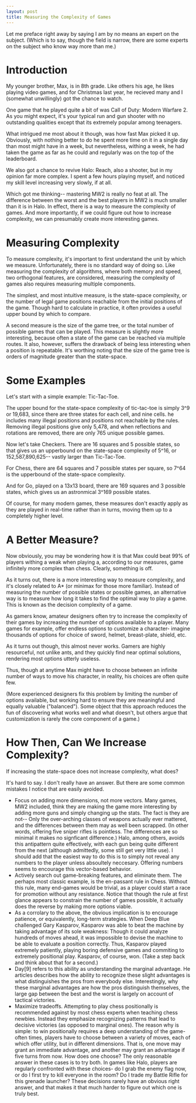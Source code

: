 ```yaml
---
layout: post
title: Measuring the Complexity of Games
---
```


Let me preface right away by saying I am by no means an expert on the subject. (Which is to say, though the field is narrow, there are some experts on the subject who know way more than me.)


Introduction
============

My younger brother, Max, is in 8th grade. Like others his age, he likes playing video games, and for Christmas last year, he recieved many and I (somewhat unwillingly) got the chance to watch.

One game that he played quite a bit of was Call of Duty: Modern Warfare 2. As you might expect, it's your typical run and gun shooter with no outstanding qualities except that its extremely popular among teenagers.

What intrigued me most about it though, was how fast Max picked it up. Obviously, with nothing better to do he spent more time on it in a single day than most might have in a week, but nevertheless, withing a week, he had taken the game as far as he could and regularly was on the top of the leaderboard.

We also got a chance to revive Halo: Reach, also a shooter, but in my opinion far more complex. I spent a few hours playing myself, and noticed my skill level increasing very slowly, if at all.

Which got me thinking-- mastering MW2 is really no feat at all. The difference between the worst and the best players in MW2 is much smaller than it is in Halo. In effect, there is a way to measure the complexity of games. And more importantly, if we could figure out how to increase complexity, we can presumably create more interesting games.


Measuring Complexity
====================

To measure complexity, it's important to first understand the unit by which we measure. Unfortunately, there is no standard way of doing so. Like measuring the complexity of algorithms, where both memory and speed, two orthogonal features, are considered, measuring the complexity of games also requires measuring multiple components.

The simplest, and most intuitive measure, is the state-space complexity, or the number of legal game positions reachable from the initial positions of the game. Though hard to calculate in practice, it often provides a useful upper bound by which to compare.

A second measure is the size of the game tree, or the total number of possible games that can be played. This measure is slightly more interesting, because often a state of the game can be reached via multiple routes. It also, however, suffers the drawback of being less interesting when a position is repeatable. It's worthing noting that the size of the game tree is orders of magnitude greater than the state-space.


Some Examples
=============

Let's start with a simple example: Tic-Tac-Toe.

The upper bound for the state-space complexity of tic-tac-toe is simply 3^9 or 19,683, since there are three states for each cell, and nine cells. he includes many illegal positions and positions not reachable by the rules. Removing illegal positions give only 5,478, and when reflections and rotations are removed, there are only 765 unique possible games.

Now let's take Checkers. There are 16 squares and 5 possible states, so that gives us an upperbound on the state-space complexity of 5^16, or 152,587,890,625-- vastly larger than Tic-Tac-Toe.

For Chess, there are 64 squares and 7 possible states per square, so 7^64 is the upperbound of the state-space complexity.

And for Go, played on a 13x13 board, there are 169 squares and 3 possible states, which gives us an astronmical 3^169 possible states.

Of course, for many modern games, these measures don't exactly apply as they are played in real-time rather than in turns, moving them up to a completely higher level.


A Better Measure?
=================

Now obviously, you may be wondering how it is that Max could beat 99% of players withing a weak when playing a, according to our measures, game infinitely more complex than chess. Clearly, something is off.

As it turns out, there is a more interesting way to measure complexity, and it's closely related to A* (or minimax for those more familiar). Instead of measuring the number of possible states or possible games, an alternative way is to measure how long it takes to find the optimal way to play a game. This is known as the decision complexity of a game.

As gamers know, amateur designers often try to increase the complexity of their games by increasing the number of options available to a player. Many games for example, offer endless options to customize a character- imagine thousands of options for choice of sword, helmet, breast-plate, shield, etc.

As it turns out though, this almost never works. Gamers are highly resourceful, not unlike ants, and they quickly find near optimal solutions, rendering most options utterly useless.

Thus, though at anytime Max might have to choose between an infinite number of ways to move his character, in reality, his choices are often quite few.

(More experienced designers fix this problem by limiting the number of options available, but working hard to ensure they are meaningful and equally valuable ("balanced"). Some object that this approach reduces the fun of discovering what works well and what doesn't, but others argue that customization is rarely the core component of a game.)


How Then, Can We Increase Complexity?
============================

If increasing the state-space does not increase complexity, what does?

It's hard to say. I don't really have an answer. But there are some common mistakes I notice that are easily avoided.

* Focus on adding more dimensions, not more vectors. Many games, MW2 included, think they are making the game more interesting by adding more guns and simply changing up the stats. The fact is they are not-- Only the over-arching classes of weapons actually ever mattered, and the differences between them may as well been scrapped. (In other words, offering five sniper rifles is pointless. The differences are so minimal it makes no signficant difference.) Halo, among others, avoids this antipattern quite effectively, with each gun being quite different from the next (although admittedly, some still get very little use). I should add that the easiest way to do this is to simply not reveal any numbers to the player unless absoultely neccesary. Offering numbers seems to encourage this vector-based behavior.
* Actively search out game-breaking features, and eliminate them. The perhaps most classic example, is the en-passant rule in Chess. Without this rule, many end-games would be trivial, as a player could start a race for promotion without any resistance. Notice that though the rule at first glance appears to constrain the number of games possible, it actually does the reverse by making more options viable.
* As a corrolary to the above, the obvious implication is to encourage patience, or equivalently, long-term strategies. When Deep Blue challenged Gary Kasparov, Kasparov was able to beat the machine by taking advantage of its sole weakness: Though it could analyze hundreds of moves ahead, it was impossible to devise the machine to be able to evaluate a position correctly. Thus, Kasparov played extremely patiently, playing boring defensive games and commiting to extremely positional play. Kasparov, of course, won. (Take a step back and think about that for a second.)
* Day[9] refers to this ability as understanding the marginal advantage. He articles describes how the ability to recognize these slight advantages is what distinguishes the pros from everybody else. Interestingly, why these marginal advantages are how the pros distinguish themselves, the large gap between the best and the worst is largely on account of tactical victories.
* Maximize tradeoffs. Attempting to play chess positionally is recommended against by most chess experts when teaching chess newbies. Instead they emphasize recognizing patterns that lead to decisive victories (as opposed to marginal ones). The reason why is simple: to win positionally requires a deep understanding of the game- often times, players have to choose between a variety of moves, each of which offer utility, but in different dimensions. That is, one move may grant an immediate advantage, and another may grant an advantage if five turns from now. How does one choose? The only reasonable answer in these cases is to try both. In games like Halo, players are regularly confronted with these choices- do I grab the enemy flag now, or do I first try to kill everyone in the room? Do I trade my Battle Rifle for this grenade launcher? These decisions rarely have an obvious right answer, and that makes it that much harder to figure out which one is truly best.
